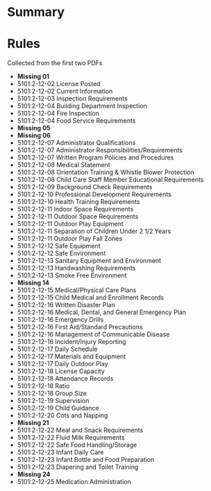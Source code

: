 # Summary

# Rules

Collected from the first two PDFs

- **Missing 01**
- 5101:2-12-02 License Posted
- 5101:2-12-02 Current Information
- 5101:2-12-03 Inspection Requirements
- 5101:2-12-04 Building Department Inspection
- 5101:2-12-04 Fire Inspection
- 5101:2-12-04 Food Service Requirements
- **Missing 05**
- **Missing 06**
- 5101:2-12-07 Administrator Qualifications
- 5101:2-12-07 Administrator Responsibilities/Requirements
- 5101:2-12-07 Written Program Policies and Procedures
- 5101:2-12-08 Medical Statement
- 5101:2-12-08 Orientation Training & Whistle Blower Protection
- 5101:2-12-08 Child Care Staff Member Educational Requirements
- 5101:2-12-09 Background Check Requirements
- 5101:2-12-10 Professional Development Requirements
- 5101:2-12-10 Health Training Requirements
- 5101:2-12-11 Indoor Space Requirements
- 5101:2-12-11 Outdoor Space Requirements
- 5101:2-12-11 Outdoor Play Equipment
- 5101:2-12-11 Separation of Children Under 2 1/2 Years
- 5101:2-12-11 Outdoor Play Fall Zones
- 5101:2-12-12 Safe Equipment
- 5101:2-12-12 Safe Environment
- 5101:2-12-13 Sanitary Equipment and Environment
- 5101:2-12-13 Handwashing Requirements
- 5101:2-12-13 Smoke Free Environment
- **Missing 14**
- 5101:2-12-15 Medical/Physical Care Plans
- 5101:2-12-15 Child Medical and Enrollment Records
- 5101:2-12-16 Written Disaster Plan
- 5101:2-12-16 Medical, Dental, and General Emergency Plan
- 5101:2-12-16 Emergency Drills
- 5101:2-12-16 First Aid/Standard Precautions
- 5101:2-12-16 Management of Communicable Disease
- 5101:2-12-16 Incident/Injury Reporting
- 5101:2-12-17 Daily Schedule
- 5101:2-12-17 Materials and Equipment
- 5101:2-12-17 Daily Outdoor Play
- 5101:2-12-18 License Capacity
- 5101:2-12-18 Attendance Records
- 5101:2-12-18 Ratio
- 5101:2-12-18 Group Size
- 5101:2-12-19 Supervision
- 5101:2-12-19 Child Guidance
- 5101:2-12-20 Cots and Napping
- **Missing 21**
- 5101:2-12-22 Meal and Snack Requirements
- 5101:2-12-22 Fluid Milk Requirements
- 5101:2-12-22 Safe Food Handling/Storage
- 5101:2-12-23 Infant Daily Care
- 5101:2-12-23 Infant Bottle and Food Preparation
- 5101:2-12-23 Diapering and Toilet Training
- **Missing 24**
- 5101:2-12-25 Medication Administration
